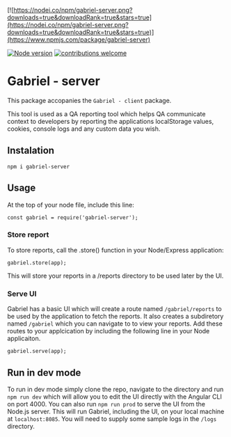 [![https://nodei.co/npm/gabriel-server.png?downloads=true&downloadRank=true&stars=true](https://nodei.co/npm/gabriel-server.png?downloads=true&downloadRank=true&stars=true)](https://www.npmjs.com/package/gabriel-server)

[![Node version](https://img.shields.io/node/v/gabriel-server.svg?style=flat)](http://nodejs.org/download/)
[![contributions welcome](https://img.shields.io/badge/contributions-welcome-brightgreen.svg?style=flat)](https://github.com/dwyl/esta/issues)


# Gabriel - server

This package accopanies the `Gabriel - client` package.

This tool is used as a QA reporting tool which helps QA communicate context to developers by reporting the applications localStorage values, cookies, console logs and any custom data you wish.

## Instalation

`npm i gabriel-server`

## Usage

At the top of your node file, include this line:

```
const gabriel = require('gabriel-server');
```


### Store report

To store reports, call the .store() function in your Node/Express application:

```
gabriel.store(app);
```

This will store your reports in a /reports directory to be used later by the UI.


### Serve UI

Gabriel has a basic UI which will create a route named `/gabriel/reports` to be used by the application to fetch the reports. It also creates a subdiretory named `/gabriel` which you can navigate to to view your reports. Add these routes to your applcication by including the following line in your Node applicaiton.

```
gabriel.serve(app);
```


## Run in dev mode

To run in dev mode simply clone the repo, navigate to the directory and run `npm run dev` which will allow you to edit the UI directly with the Angular CLI on port 4000. You can also run `npm run prod` to serve the UI from the Node.js server. This will run Gabriel, including the UI, on your local machine at `localhost:8085`. You will need to supply some sample logs in the `/logs` directory.
